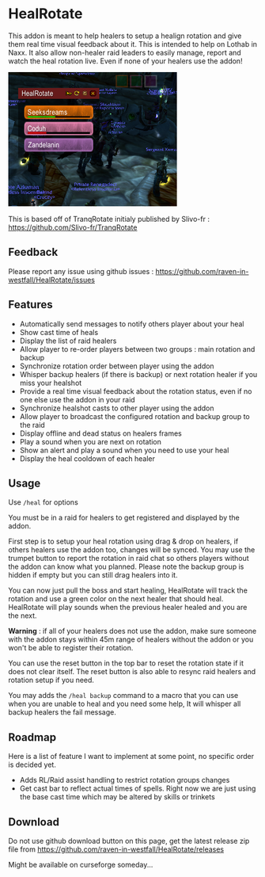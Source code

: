 # HealRotate

This addon is meant to help healers to setup a healign rotation and give them real time visual feedback about it.
This is intended to help on Lothab in Naxx.
It also allow non-healer raid leaders to easily manage, report and watch the heal rotation live. 
Even if none of your healers use the addon! 

![Screenshot](docs/screenshots/screenshot.png "ui")

This is based off of TranqRotate initialy published by Slivo-fr : https://github.com/Slivo-fr/TranqRotate

## Feedback

Please report any issue using github issues : https://github.com/raven-in-westfall/HealRotate/issues

## Features

- Automatically send messages to notify others player about your heal
- Show cast time of heals
- Display the list of raid healers
- Allow player to re-order players between two groups : main rotation and backup
- Synchronize rotation order between player using the addon
- Whisper backup healers (if there is backup) or next rotation healer if you miss your healshot
- Provide a real time visual feedback about the rotation status, even if no one else use the addon in your raid
- Synchronize healshot casts to other player using the addon
- Allow player to broadcast the configured rotation and backup group to the raid
- Display offline and dead status on healers frames
- Play a sound when you are next on rotation
- Show an alert and play a sound when you need to use your heal
- Display the heal cooldown of each healer

## Usage
 
Use `/heal` for options

You must be in a raid for healers to get registered and displayed by the addon.

First step is to setup your heal rotation using drag & drop on healers, if others healers use the addon too, changes will be synced. 
You may use the trumpet button to report the rotation in raid chat so others players without the addon can know what you planned. 
Please note the backup group is hidden if empty but you can still drag healers into it.

You can now just pull the boss and start healing, HealRotate will track the rotation and use a green color on the next healer that should heal. HealRotate will play sounds when the previous healer healed and you are the next.

**Warning** : if all of your healers does not use the addon, make sure someone with the addon stays within 45m range of healers without the addon or you won't be able to register their rotation.

You can use the reset button in the top bar to reset the rotation state if it does not clear itself.
The reset button is also able to resync raid healers and rotation setup if you need.

You may adds the `/heal backup` command to a macro that you can use when you are unable to heal and you need some help,
It will whisper all backup healers the fail message.

## Roadmap

Here is a list of feature I want to implement at some point, no specific order is decided yet.

- Adds RL/Raid assist handling to restrict rotation groups changes
- Get cast bar to reflect actual times of spells. Right now we are just using the base cast time which may be altered by skills or trinkets

## Download

Do not use github download button on this page, get the latest release zip file from https://github.com/raven-in-westfall/HealRotate/releases

Might be available on curseforge someday...
